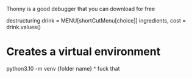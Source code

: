Thonny is a good debugger that you can download for free

destructuring
drink = MENU[shortCutMenu[choice]]
ingredients, cost = drink.values()

# Creates a virtual environment

python3.10 -m venv {folder name}
^ fuck that
